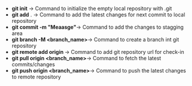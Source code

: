 - **git init** 	->		Command to initialize the empty local repository with .git
- **git add** .	->		Command to add the latest changes for next commit to local repository
- **git commit -m "Meaasge"**->		Command to add the changes to stagging area
- **git branch -M <branch_name>**->	Command to create a branch int git repository
- **git remote add origin <url>**->	Command to add git repository url for check-in
- **git pull origin <branch_name>**->	Command to fetch the latest commits/changes
- **git push origin <branch_name>**->	Command to push the latest changes to remote repository
